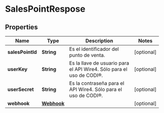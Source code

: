 # SalesPointRespose

## Properties
Name | Type | Description | Notes
------------ | ------------- | ------------- | -------------
**salesPointId** | **String** | Es el identificador del punto de venta. |  [optional]
**userKey** | **String** | Es la llave de usuario para el API Wire4. Sólo para el uso de CODI®. |  [optional]
**userSecret** | **String** | Es la contraseña para el API Wire4. Sólo para el uso de CODI®. |  [optional]
**webhook** | [**Webhook**](Webhook.md) |  |  [optional]
